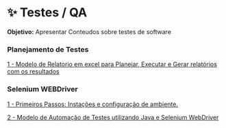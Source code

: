 # ✨ Testes / QA

<b>Objetivo:</b> Apresentar Conteudos sobre testes de software

<h3 align="left">Planejamento de Testes</h3>

<div> 
<p><a href="https://github.com/JosiTubaroski/QA_Praticidade_Planejamento">1 - Modelo de Relatorio em excel para Planejar, Executar e Gerar relatórios com os resultados </a></p>
</div> 

<h3 align="left">Selenium WEBDriver</h3>

<div> 
<p><a href="https://github.com/JosiTubaroski/Java-Selenium-Webdriver">1 - Primeiros Passos: Instações e configuração de ambiente. </a></p>
</div> 

<div> 
<p><a href="https://github.com/JosiTubaroski/Java-Selenium-Webdriver">2 - Modelo de Automação de Testes utilizando Java e Selenium WebDriver </a></p>
</div> 

